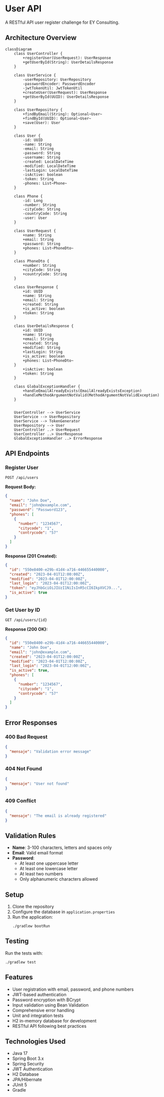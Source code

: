# User API

A RESTful API user register challenge for EY Consulting.

## Architecture Overview

```mermaid
classDiagram
    class UserController {
        +registerUser(UserRequest): UserResponse
        +getUserById(String): UserDetailsResponse
    }
    
    class UserService {
        -userRepository: UserRepository
        -passwordEncoder: PasswordEncoder
        -jwtTokenUtil: JwtTokenUtil
        +createUser(UserRequest): UserResponse
        +getUserById(UUID): UserDetailsResponse
    }
    
    class UserRepository {
        +findByEmail(String): Optional~User~
        +findById(UUID): Optional~User~
        +save(User): User
    }
    
    class User {
        -id: UUID
        -name: String
        -email: String
        -password: String
        -username: String
        -created: LocalDateTime
        -modified: LocalDateTime
        -lastLogin: LocalDateTime
        -isActive: boolean
        -token: String
        -phones: List~Phone~
    }
    
    class Phone {
        -id: Long
        -number: String
        -cityCode: String
        -countryCode: String
        -user: User
    }
    
    class UserRequest {
        +name: String
        +email: String
        +password: String
        +phones: List~PhoneDto~
    }
    
    class PhoneDto {
        +number: String
        +cityCode: String
        +countryCode: String
    }
    
    class UserResponse {
        +id: UUID
        +name: String
        +email: String
        +created: String
        +is_active: boolean
        +token: String
    }
    
    class UserDetailsResponse {
        +id: UUID
        +name: String
        +email: String
        +created: String
        +modified: String
        +lastLogin: String
        +is_active: boolean
        +phones: List~PhoneDto~
    }
        +isActive: boolean
        +token: String
    }
    
    class GlobalExceptionHandler {
        +handleEmailAlreadyExists(EmailAlreadyExistsException)
        +handleMethodArgumentNotValid(MethodArgumentNotValidException)
    }
    
    
    UserController --> UserService
    UserService --> UserRepository
    UserService --> TokenGenerator
    UserRepository --> User
    UserController ..> UserRequest
    UserController ..> UserResponse
    GlobalExceptionHandler ..> ErrorResponse
```

## API Endpoints

### Register User

```
POST /api/users
```

**Request Body:**
```json
{
  "name": "John Doe",
  "email": "john@example.com",
  "password": "Password123",
  "phones": [
    {
      "number": "1234567",
      "citycode": "1",
      "contrycode": "57"
    }
  ]
}
```

**Response (201 Created):**
```json
{
  "id": "550e8400-e29b-41d4-a716-446655440000",
  "created": "2023-04-01T12:00:00Z",
  "modified": "2023-04-01T12:00:00Z",
  "last_login": "2023-04-01T12:00:00Z",
  "token": "eyJhbGciOiJIUzI1NiIsInR5cCI6IkpXVCJ9...",
  "is_active": true
}
```

### Get User by ID

```
GET /api/users/{id}
```

**Response (200 OK):**
```json
{
  "id": "550e8400-e29b-41d4-a716-446655440000",
  "name": "John Doe",
  "email": "john@example.com",
  "created": "2023-04-01T12:00:00Z",
  "modified": "2023-04-01T12:00:00Z",
  "last_login": "2023-04-01T12:00:00Z",
  "is_active": true,
  "phones": [
    {
      "number": "1234567",
      "citycode": "1",
      "contrycode": "57"
    }
  ]
}
```

## Error Responses

### 400 Bad Request
```json
{
  "mensaje": "Validation error message"
}
```

### 404 Not Found
```json
{
  "mensaje": "User not found"
}
```

### 409 Conflict
```json
{
  "mensaje": "The email is already registered"
}
```

## Validation Rules

- **Name**: 3-100 characters, letters and spaces only
- **Email**: Valid email format
- **Password**: 
  - At least one uppercase letter
  - At least one lowercase letter
  - At least two numbers
  - Only alphanumeric characters allowed

## Setup

1. Clone the repository
2. Configure the database in `application.properties`
3. Run the application:
   ```
   ./gradlew bootRun
   ```

## Testing

Run the tests with:
```
./gradlew test
```

## Features

- User registration with email, password, and phone numbers
- JWT-based authentication
- Password encryption with BCrypt
- Input validation using Bean Validation
- Comprehensive error handling
- Unit and integration tests
- H2 in-memory database for development
- RESTful API following best practices

## Technologies Used

- Java 17
- Spring Boot 3.x
- Spring Security
- JWT Authentication
- H2 Database
- JPA/Hibernate
- JUnit 5
- Gradle